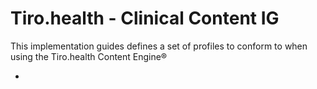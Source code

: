 # Tiro.health - Clinical Content IG

This implementation guides defines a set of profiles to conform to when using the Tiro.health Content Engine®

- 